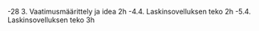 -28 3. Vaatimusmäärittely ja idea 2h
-4.4. Laskinsovelluksen teko 2h
-5.4. Laskinsovelluksen teko 3h
